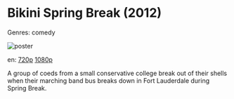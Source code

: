 # Bikini Spring Break (2012)

Genres: comedy

![poster](http://image.tmdb.org/t/p/w500/mxOm8YPZSTrUscxJcVY4aftebDW.jpg)

en:
  [720p](magnet:?xt=urn:btih:2FFE3A1B10378251A6D160D82D15684BEB564550&tr=udp://glotorrents.pw:6969/announce&tr=udp://tracker.opentrackr.org:1337/announce&tr=udp://torrent.gresille.org:80/announce&tr=udp://tracker.openbittorrent.com:80&tr=udp://tracker.coppersurfer.tk:6969&tr=udp://tracker.leechers-paradise.org:6969&tr=udp://p4p.arenabg.ch:1337&tr=udp://tracker.internetwarriors.net:1337)
  [1080p](magnet:?xt=urn:btih:5C5B4EB09737E6F8F66E61CD0A8C3845FB9B5886&tr=udp://glotorrents.pw:6969/announce&tr=udp://tracker.opentrackr.org:1337/announce&tr=udp://torrent.gresille.org:80/announce&tr=udp://tracker.openbittorrent.com:80&tr=udp://tracker.coppersurfer.tk:6969&tr=udp://tracker.leechers-paradise.org:6969&tr=udp://p4p.arenabg.ch:1337&tr=udp://tracker.internetwarriors.net:1337)
  


A group of coeds from a small conservative college break out of their shells when their marching band bus breaks down in Fort Lauderdale during Spring Break.